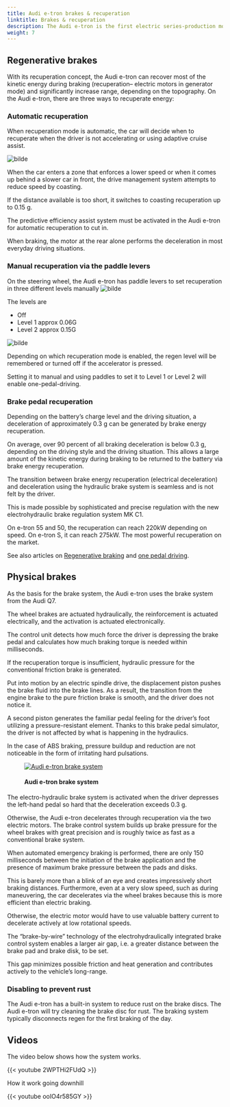 ```yaml
---
title: Audi e-tron brakes & recuperation
linktitle: Brakes & recuperation
description: The Audi e-tron is the first electric series-production model that uses an electrohydraulically integrated brake control system.
weight: 7
---
```

<!-- markdownlint-disable MD033 -->

## Regenerative brakes

With its recuperation concept, the Audi e-tron can recover most of the kinetic energy during braking (recuperation– electric motors in generator mode) and significantly increase range, depending on the topography. On the Audi e-tron, there are three ways to recuperate energy:

### Automatic recuperation

When recuperation mode is automatic, the car will decide when to recuperate when the driver is not accelerating or using adaptive cruise assist.

![bilde](https://media.electrichasgoneaudi.net/multimedia/guides/onepedaldriving/recuperationmode.png "Recuperation mode")

When the car enters a zone that enforces a lower speed or when it comes up behind a slower car in front, the drive management system attempts to reduce speed by coasting.

If the distance available is too short, it switches to coasting recuperation up to 0.15 g.

The predictive efficiency assist system must be activated in the Audi e-tron for automatic recuperation to cut in.

When braking, the motor at the rear alone performs the deceleration in most everyday driving situations.

### Manual recuperation via the paddle levers

On the steering wheel, the Audi e-tron has paddle levers to set recuperation in three different levels manually
 ![bilde](https://media.electrichasgoneaudi.net/multimedia/guides/onepedaldriving/paddleright.png "Right paddle to increase regen.")

The levels are

- Off
- Level 1 approx 0.06G
- Level 2 approx 0.15G

![bilde](https://media.electrichasgoneaudi.net/multimedia/guides/onepedaldriving/regenlevel.png "Virtual cockpit shows how the regen is on 0.15G (50%) of max.")

Depending on which recuperation mode is enabled, the regen level will be remembered or turned off if the accelerator is pressed.

Setting it to manual and using paddles to set it to Level 1 or Level 2 will enable one-pedal-driving.

### Brake pedal recuperation

Depending on the battery’s charge level and the driving situation, a deceleration of approximately 0.3 g can be generated by brake energy recuperation.

On average, over 90 percent of all braking deceleration is below 0.3 g, depending on the driving style and the driving situation. This allows a large amount of the kinetic energy during braking to be returned to the battery via brake energy recuperation.

The transition between brake energy recuperation (electrical deceleration) and deceleration using the hydraulic brake system is seamless and is not felt by the driver.

This is made possible by sophisticated and precise regulation with the new electrohydraulic brake regulation system MK C1.

On e-tron 55 and 50, the recuperation can reach 220kW depending on speed. On e-tron S, it can reach 275kW. The most powerful recuperation on the market.

See also articles on [Regenerative braking](../../../../guides/regen) and [one pedal driving](../../../../guides/onepedaldriving/).

## Physical brakes

As the basis for the brake system, the Audi e-tron uses the brake system from the Audi Q7.

The wheel brakes are actuated hydraulically, the reinforcement is actuated electrically, and the activation is actuated electronically.

The control unit detects how much force the driver is depressing the brake pedal and calculates how much braking torque is needed within milliseconds.

If the recuperation torque is insufficient, hydraulic pressure for the conventional friction brake is generated.

Put into motion by an electric spindle drive, the displacement piston pushes the brake fluid into the brake lines. As a result, the transition from the engine brake to the pure friction brake is smooth, and the driver does not notice it.

A second piston generates the familiar pedal feeling for the driver’s foot utilizing a pressure-resistant element.  Thanks to this brake pedal simulator, the driver is not affected by what is happening in the hydraulics.

In the case of ABS braking, pressure buildup and reduction are not noticeable in the form of irritating hard pulsations.

<figure>
    <a href="https://media.electrichasgoneaudi.net/multimedia/models/e-tron/drivetrain/brakes/brakesystem.jpg">
        <img src="https://media.electrichasgoneaudi.net/multimedia/models/e-tron/drivetrain/brakes/brakesystems.jpg" alt="Audi e-tron brake system" title="Audi e-tron brake system">
    </a>
    <figcaption><h4>Audi e-tron brake system</h4></figcaption>
</figure>

The electro-hydraulic brake system is activated when the driver depresses the left-hand pedal so hard that the deceleration exceeds 0.3 g. 

Otherwise, the Audi e-tron decelerates through recuperation via the two electric motors. The brake control system builds up brake pressure for the wheel brakes with great precision and is roughly twice as fast as a conventional brake system.

When automated emergency braking is performed, there are only 150 milliseconds between the initiation of the brake application and the presence of maximum brake pressure between the pads and disks.

This is barely more than a blink of an eye and creates impressively short braking distances. Furthermore, even at a very slow speed, such as during maneuvering, the car decelerates via the wheel brakes because this is more efficient than electric braking.

Otherwise, the electric motor would have to use valuable battery current to decelerate actively at low rotational speeds.

The “brake-by-wire” technology of the electrohydraulically integrated brake control system enables a larger air gap, i.e. a greater distance between the brake pad and brake disk, to be set.

This gap minimizes possible friction and heat generation and contributes actively to the vehicle’s long-range.

### Disabling to prevent rust

The Audi e-tron has a built-in system to reduce rust on the brake discs. The Audi e-tron will try cleaning the brake disc for rust. The braking system typically disconnects regen for the first braking of the day.

## Videos

The video below shows how the system works.

{{< youtube 2WPTHi2FUdQ >}}

How it work going downhill

{{< youtube ooIO4r585GY >}}